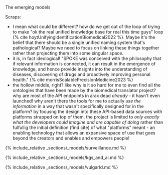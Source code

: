 The emerging models

Scraps:

- I mean what could be different? how do we get out of the loop of trying to make "ok the real unified knowledge base for real this time guys" loop {% cite hoytUnifyingIdentificationBiomedical2022 %}. Maybe it's the belief that there should be a single unified naming system that's pathological? Maybe we need to focus on linking these things together rather than projecting them into some singular space.
- it is, in fact ideological! "SPOKE was conceived with the philosophy that if relevant information is connected, it can result in the emergence of knowledge, and hence provide insights into the understanding of diseases, discovering of drugs and proactively improving personal health." {% cite morrisScalablePrecisionMedicine2023 %}
- the hollow middle, right? like why is it so hard for me to even find all the ontologies that have been made by the biomedical translator project? why are most of the API endpoints in arax dead *already* - it hasn't even launched! why aren't there the tools for me to actually *use the information* in a way that wasn't specifically designed for in the platform? by focusng the design into these API-based data sources with platforms strapped on top of them, the project is limited to *only exactly what the developers could imagine and are capable of doing* rather than fulfullig the initial definition (find cite) of what "platforms" meant - an enabling technology that allows an expansive space of use that goes beyond the creators and enables and empowers people!

{% include_relative _sections/_models/surveillance.md %}

{% include_relative _sections/_models/kgs_and_ai.md %}

{% include_relative _sections/_models/vulgarld.md %}